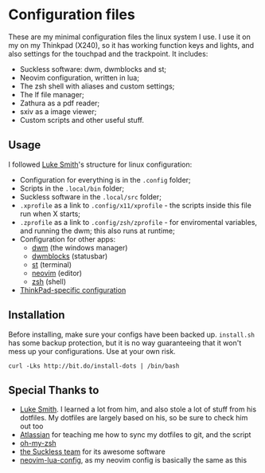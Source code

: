 # Configuration files
These are my minimal configuration files the linux system I use.
I use it on my on my Thinkpad (X240), so it has working function keys and lights, and also settings for the touchpad and the trackpoint. It includes:

* Suckless software: dwm, dwmblocks and st;
* Neovim configuration, written in lua;
* The zsh shell with aliases and custom settings;
* The lf file manager;
* Zathura as a pdf reader;
* sxiv as a image viewer;
* Custom scripts and other useful stuff.

## Usage
I followed [Luke Smith](https://github.com/LukeSmithxyz/voidrice)'s structure for linux configuration:
* Configuration for everything is in the `.config` folder;
* Scripts in the `.local/bin` folder;
* Suckless software in the `.local/src` folder;
* `.xprofile` as a link to `.config/x11/xprofile` - the scripts inside this file run when X starts;
* `.zprofile` as a link to `.config/zsh/zprofile` - for enviromental variables, and running the dwm; this also runs at runtime;
* Configuration for other apps:
  * [dwm](./.local/src/dwm) (the windows manager)
  * [dwmblocks](./.local/src/dwm/) (statusbar)
  * [st](./.local/src/dwmblocks/) (terminal)
  * [neovim](./.config/nvim/) (editor)
  * [zsh](./.config/zsh/) (shell)
* [ThinkPad-specific configuration](thinkpad-specific.md)

## Installation
Before installing, make sure your configs have been backed up. `install.sh` has some backup protection, but it is no way guaranteeing that it won't mess up your configurations. Use at your own risk.

`curl -Lks http://bit.do/install-dots | /bin/bash`

## Special Thanks to
* [Luke Smith](https://lukesmith.xyz/). I learned a lot from him, and also stole a lot of stuff from his dotfiles. My dotfiles are largely based on his, so be sure to check him out too
* [Atlassian](https://www.atlassian.com/git/tutorials/dotfiles) for teaching me how to sync my dotfiles to git, and the script
* [oh-my-zsh](https://github.com/ohmyzsh/ohmyzsh)
* [the Suckless team](https://suckless.org/) for its awesome software
* [neovim-lua-config](https://github.com/miltonllera/neovim-lua-config), as my neovim config is basically the same as this
